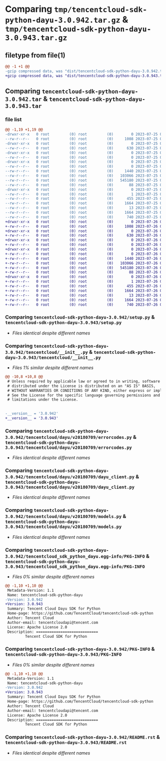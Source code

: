 # Comparing `tmp/tencentcloud-sdk-python-dayu-3.0.942.tar.gz` & `tmp/tencentcloud-sdk-python-dayu-3.0.943.tar.gz`

## filetype from file(1)

```diff
@@ -1 +1 @@
-gzip compressed data, was "dist/tencentcloud-sdk-python-dayu-3.0.942.tar", last modified: Tue Jul 25 04:16:14 2023, max compression
+gzip compressed data, was "dist/tencentcloud-sdk-python-dayu-3.0.943.tar", last modified: Wed Jul 26 00:35:40 2023, max compression
```

## Comparing `tencentcloud-sdk-python-dayu-3.0.942.tar` & `tencentcloud-sdk-python-dayu-3.0.943.tar`

### file list

```diff
@@ -1,19 +1,19 @@
-drwxr-xr-x   0 root         (0) root         (0)        0 2023-07-25 04:16:14.000000 tencentcloud-sdk-python-dayu-3.0.942/
--rw-r--r--   0 root         (0) root         (0)     1008 2023-07-25 04:16:14.000000 tencentcloud-sdk-python-dayu-3.0.942/setup.py
-drwxr-xr-x   0 root         (0) root         (0)        0 2023-07-25 04:16:14.000000 tencentcloud-sdk-python-dayu-3.0.942/tencentcloud/
--rw-r--r--   0 root         (0) root         (0)      630 2023-07-25 04:16:14.000000 tencentcloud-sdk-python-dayu-3.0.942/tencentcloud/__init__.py
-drwxr-xr-x   0 root         (0) root         (0)        0 2023-07-25 04:16:14.000000 tencentcloud-sdk-python-dayu-3.0.942/tencentcloud/dayu/
--rw-r--r--   0 root         (0) root         (0)        0 2023-07-25 04:16:14.000000 tencentcloud-sdk-python-dayu-3.0.942/tencentcloud/dayu/__init__.py
-drwxr-xr-x   0 root         (0) root         (0)        0 2023-07-25 04:16:14.000000 tencentcloud-sdk-python-dayu-3.0.942/tencentcloud/dayu/v20180709/
--rw-r--r--   0 root         (0) root         (0)        0 2023-07-25 04:16:14.000000 tencentcloud-sdk-python-dayu-3.0.942/tencentcloud/dayu/v20180709/__init__.py
--rw-r--r--   0 root         (0) root         (0)     1440 2023-07-25 04:16:14.000000 tencentcloud-sdk-python-dayu-3.0.942/tencentcloud/dayu/v20180709/errorcodes.py
--rw-r--r--   0 root         (0) root         (0)   103066 2023-07-25 04:16:14.000000 tencentcloud-sdk-python-dayu-3.0.942/tencentcloud/dayu/v20180709/dayu_client.py
--rw-r--r--   0 root         (0) root         (0)   545180 2023-07-25 04:16:14.000000 tencentcloud-sdk-python-dayu-3.0.942/tencentcloud/dayu/v20180709/models.py
--rw-r--r--   0 root         (0) root         (0)       88 2023-07-25 04:16:14.000000 tencentcloud-sdk-python-dayu-3.0.942/setup.cfg
-drwxr-xr-x   0 root         (0) root         (0)        0 2023-07-25 04:16:14.000000 tencentcloud-sdk-python-dayu-3.0.942/tencentcloud_sdk_python_dayu.egg-info/
--rw-r--r--   0 root         (0) root         (0)        1 2023-07-25 04:16:14.000000 tencentcloud-sdk-python-dayu-3.0.942/tencentcloud_sdk_python_dayu.egg-info/dependency_links.txt
--rw-r--r--   0 root         (0) root         (0)      455 2023-07-25 04:16:14.000000 tencentcloud-sdk-python-dayu-3.0.942/tencentcloud_sdk_python_dayu.egg-info/SOURCES.txt
--rw-r--r--   0 root         (0) root         (0)     1664 2023-07-25 04:16:14.000000 tencentcloud-sdk-python-dayu-3.0.942/tencentcloud_sdk_python_dayu.egg-info/PKG-INFO
--rw-r--r--   0 root         (0) root         (0)       13 2023-07-25 04:16:14.000000 tencentcloud-sdk-python-dayu-3.0.942/tencentcloud_sdk_python_dayu.egg-info/top_level.txt
--rw-r--r--   0 root         (0) root         (0)     1664 2023-07-25 04:16:14.000000 tencentcloud-sdk-python-dayu-3.0.942/PKG-INFO
--rw-r--r--   0 root         (0) root         (0)      740 2023-07-25 04:16:14.000000 tencentcloud-sdk-python-dayu-3.0.942/README.rst
+drwxr-xr-x   0 root         (0) root         (0)        0 2023-07-26 00:35:40.000000 tencentcloud-sdk-python-dayu-3.0.943/
+-rw-r--r--   0 root         (0) root         (0)     1008 2023-07-26 00:35:40.000000 tencentcloud-sdk-python-dayu-3.0.943/setup.py
+drwxr-xr-x   0 root         (0) root         (0)        0 2023-07-26 00:35:40.000000 tencentcloud-sdk-python-dayu-3.0.943/tencentcloud/
+-rw-r--r--   0 root         (0) root         (0)      630 2023-07-26 00:35:40.000000 tencentcloud-sdk-python-dayu-3.0.943/tencentcloud/__init__.py
+drwxr-xr-x   0 root         (0) root         (0)        0 2023-07-26 00:35:40.000000 tencentcloud-sdk-python-dayu-3.0.943/tencentcloud/dayu/
+-rw-r--r--   0 root         (0) root         (0)        0 2023-07-26 00:35:40.000000 tencentcloud-sdk-python-dayu-3.0.943/tencentcloud/dayu/__init__.py
+drwxr-xr-x   0 root         (0) root         (0)        0 2023-07-26 00:35:40.000000 tencentcloud-sdk-python-dayu-3.0.943/tencentcloud/dayu/v20180709/
+-rw-r--r--   0 root         (0) root         (0)        0 2023-07-26 00:35:40.000000 tencentcloud-sdk-python-dayu-3.0.943/tencentcloud/dayu/v20180709/__init__.py
+-rw-r--r--   0 root         (0) root         (0)     1440 2023-07-26 00:35:40.000000 tencentcloud-sdk-python-dayu-3.0.943/tencentcloud/dayu/v20180709/errorcodes.py
+-rw-r--r--   0 root         (0) root         (0)   103066 2023-07-26 00:35:40.000000 tencentcloud-sdk-python-dayu-3.0.943/tencentcloud/dayu/v20180709/dayu_client.py
+-rw-r--r--   0 root         (0) root         (0)   545180 2023-07-26 00:35:40.000000 tencentcloud-sdk-python-dayu-3.0.943/tencentcloud/dayu/v20180709/models.py
+-rw-r--r--   0 root         (0) root         (0)       88 2023-07-26 00:35:40.000000 tencentcloud-sdk-python-dayu-3.0.943/setup.cfg
+drwxr-xr-x   0 root         (0) root         (0)        0 2023-07-26 00:35:40.000000 tencentcloud-sdk-python-dayu-3.0.943/tencentcloud_sdk_python_dayu.egg-info/
+-rw-r--r--   0 root         (0) root         (0)        1 2023-07-26 00:35:40.000000 tencentcloud-sdk-python-dayu-3.0.943/tencentcloud_sdk_python_dayu.egg-info/dependency_links.txt
+-rw-r--r--   0 root         (0) root         (0)      455 2023-07-26 00:35:40.000000 tencentcloud-sdk-python-dayu-3.0.943/tencentcloud_sdk_python_dayu.egg-info/SOURCES.txt
+-rw-r--r--   0 root         (0) root         (0)     1664 2023-07-26 00:35:40.000000 tencentcloud-sdk-python-dayu-3.0.943/tencentcloud_sdk_python_dayu.egg-info/PKG-INFO
+-rw-r--r--   0 root         (0) root         (0)       13 2023-07-26 00:35:40.000000 tencentcloud-sdk-python-dayu-3.0.943/tencentcloud_sdk_python_dayu.egg-info/top_level.txt
+-rw-r--r--   0 root         (0) root         (0)     1664 2023-07-26 00:35:40.000000 tencentcloud-sdk-python-dayu-3.0.943/PKG-INFO
+-rw-r--r--   0 root         (0) root         (0)      740 2023-07-26 00:35:40.000000 tencentcloud-sdk-python-dayu-3.0.943/README.rst
```

### Comparing `tencentcloud-sdk-python-dayu-3.0.942/setup.py` & `tencentcloud-sdk-python-dayu-3.0.943/setup.py`

 * *Files identical despite different names*

### Comparing `tencentcloud-sdk-python-dayu-3.0.942/tencentcloud/__init__.py` & `tencentcloud-sdk-python-dayu-3.0.943/tencentcloud/__init__.py`

 * *Files 1% similar despite different names*

```diff
@@ -10,8 +10,8 @@
 # Unless required by applicable law or agreed to in writing, software
 # distributed under the License is distributed on an "AS IS" BASIS,
 # WITHOUT WARRANTIES OR CONDITIONS OF ANY KIND, either express or implied.
 # See the License for the specific language governing permissions and
 # limitations under the License.
 
 
-__version__ = '3.0.942'
+__version__ = '3.0.943'
```

### Comparing `tencentcloud-sdk-python-dayu-3.0.942/tencentcloud/dayu/v20180709/errorcodes.py` & `tencentcloud-sdk-python-dayu-3.0.943/tencentcloud/dayu/v20180709/errorcodes.py`

 * *Files identical despite different names*

### Comparing `tencentcloud-sdk-python-dayu-3.0.942/tencentcloud/dayu/v20180709/dayu_client.py` & `tencentcloud-sdk-python-dayu-3.0.943/tencentcloud/dayu/v20180709/dayu_client.py`

 * *Files identical despite different names*

### Comparing `tencentcloud-sdk-python-dayu-3.0.942/tencentcloud/dayu/v20180709/models.py` & `tencentcloud-sdk-python-dayu-3.0.943/tencentcloud/dayu/v20180709/models.py`

 * *Files identical despite different names*

### Comparing `tencentcloud-sdk-python-dayu-3.0.942/tencentcloud_sdk_python_dayu.egg-info/PKG-INFO` & `tencentcloud-sdk-python-dayu-3.0.943/tencentcloud_sdk_python_dayu.egg-info/PKG-INFO`

 * *Files 0% similar despite different names*

```diff
@@ -1,10 +1,10 @@
 Metadata-Version: 1.1
 Name: tencentcloud-sdk-python-dayu
-Version: 3.0.942
+Version: 3.0.943
 Summary: Tencent Cloud Dayu SDK for Python
 Home-page: https://github.com/TencentCloud/tencentcloud-sdk-python
 Author: Tencent Cloud
 Author-email: tencentcloudapi@tencent.com
 License: Apache License 2.0
 Description: ============================
         Tencent Cloud SDK for Python
```

### Comparing `tencentcloud-sdk-python-dayu-3.0.942/PKG-INFO` & `tencentcloud-sdk-python-dayu-3.0.943/PKG-INFO`

 * *Files 0% similar despite different names*

```diff
@@ -1,10 +1,10 @@
 Metadata-Version: 1.1
 Name: tencentcloud-sdk-python-dayu
-Version: 3.0.942
+Version: 3.0.943
 Summary: Tencent Cloud Dayu SDK for Python
 Home-page: https://github.com/TencentCloud/tencentcloud-sdk-python
 Author: Tencent Cloud
 Author-email: tencentcloudapi@tencent.com
 License: Apache License 2.0
 Description: ============================
         Tencent Cloud SDK for Python
```

### Comparing `tencentcloud-sdk-python-dayu-3.0.942/README.rst` & `tencentcloud-sdk-python-dayu-3.0.943/README.rst`

 * *Files identical despite different names*


